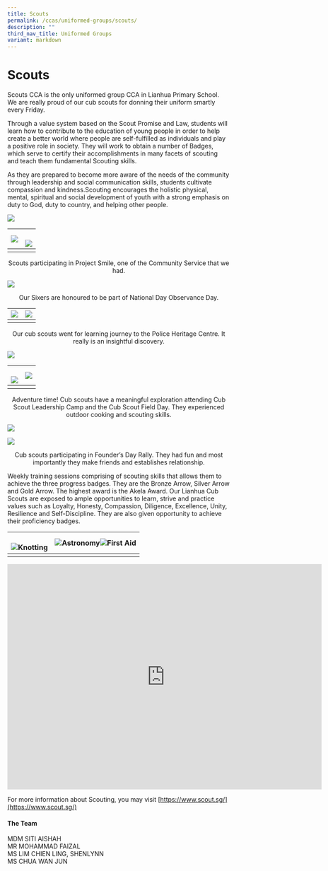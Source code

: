 ```yaml
---
title: Scouts
permalink: /ccas/uniformed-groups/scouts/
description: ""
third_nav_title: Uniformed Groups
variant: markdown
---
```

# **Scouts**


Scouts CCA is the only uniformed group CCA in Lianhua Primary School. We are really proud of our cub scouts for donning their uniform smartly every Friday.
  
Through a value system based on the Scout Promise and Law, students will learn how to contribute to the education of young people in order to help create a better world where people are self-fulfilled as individuals and play a positive role in society. They will work to obtain a number of Badges, which serve to certify their accomplishments in many facets of scouting and teach them fundamental Scouting skills.&nbsp;

 
As they are prepared to become more aware of the needs of the community through leadership and social communication skills, students cultivate compassion and kindness.Scouting encourages the holistic physical, mental, spiritual and social development of youth with a strong emphasis on duty to God, duty to country, and helping other people.

 ![](/images/CCAs/Scouts/project%20smile%202023.jpg)

| ![](/images/CCAs/Scouts/project%20smile%202022.jpg) | <br> ![](/images/CCAs/Scouts/project%20smile%202022(1).jpg) |
|:-:|:-:|
|   |   |

<center>Scouts participating in Project Smile, one of the Community Service that we had.</center>

![](/images/CCAs/Scouts/national%20day%20observance%202022.jpg)

<center>Our Sixers are honoured to be part of National Day Observance Day.</center>

| ![](/images/CCAs/Scouts/police%20heritage%20centre%20learning%20journey(1).jpg) | ![](/images/CCAs/Scouts/police%20heritage%20centre%20learning%20journey.jpg) |
|:-:|:-:|
|   |   |

<center>Our cub scouts went for learning journey to the Police Heritage Centre. It really is an insightful discovery.</center>

![](/images/CCAs/Scouts/cub%20scout%20field%20day%202022.jpg)

| <br> ![](/images/CCAs/Scouts/sarimbun%20camp%20adventure%202022.jpg) |![](/images/CCAs/Scouts/cub%20scout%20leadership%20camp%202022.jpg) |
|:-:|:-:|
|   |   |

<center>Adventure time! Cub scouts have a meaningful exploration attending Cub Scout Leadership Camp and the Cub Scout Field Day. They experienced outdoor cooking and scouting skills.</center>

![](/images/CCAs/Scouts/founder_s%20day%20rally%202023(1)1.jpg)  

![](/images/CCAs/Scouts/founder_s%20day%20rally%202023.jpg)

<center>Cub scouts participating in Founder’s Day Rally. They had fun and most importantly they make friends and establishes relationship.</center>


Weekly training sessions comprising of scouting skills that allows them to achieve the three progress badges. They are the Bronze Arrow, Silver Arrow and Gold Arrow. The highest award is the Akela Award. Our Lianhua Cub Scouts are exposed to ample opportunities to learn, strive and practice values such as Loyalty, Honesty, Compassion, Diligence, Excellence, Unity, Resilience and Self-Discipline. They are also given opportunity to achieve their proficiency badges.




| <br> ![](/images/CCAs/Scouts/knotting%20training%20session.jpg)Knotting| ![](/images/CCAs/Scouts/astronomy%20training%20session.jpg)Astronomy![](/images/CCAs/Scouts/first%20aid%20training%20session(1).jpg)First Aid | 
|:-:|:-:|
|   |   | 


<iframe width="711" height="510" src="https://www.youtube.com/embed/fK6_Y9fFOEA" title="Set Up Tents  Video" frameborder="0" allow="accelerometer; autoplay; clipboard-write; encrypted-media; gyroscope; picture-in-picture" allowfullscreen=""></iframe>


For more information about Scouting, you may visit [https://www.scout.sg/](https://www.scout.sg/)


####  **The Team**   

MDM SITI AISHAH<br>
MR MOHAMMAD FAIZAL<br>
MS LIM CHIEN LING, SHENLYNN<br>
MS CHUA WAN JUN